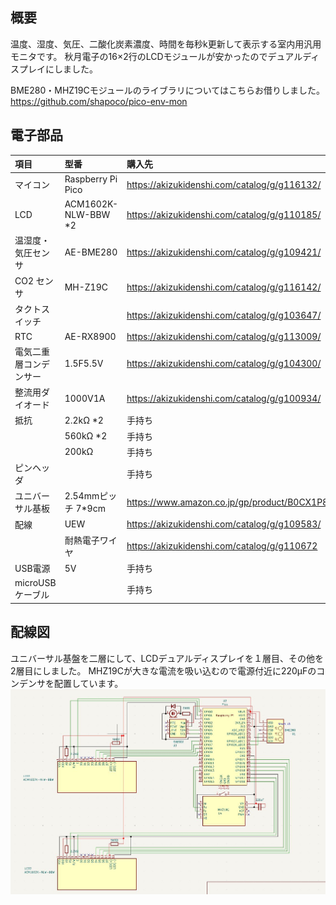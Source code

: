## 概要
温度、湿度、気圧、二酸化炭素濃度、時間を毎秒k更新して表示する室内用汎用モニタです。
秋月電子の16×2行のLCDモジュールが安かったのでデュアルディスプレイにしました。

BME280・MHZ19Cモジュールのライブラリについてはこちらお借りしました。
https://github.com/shapoco/pico-env-mon

## 電子部品
|項目|型番|購入先|
|:--|:--|:--|
|マイコン|Raspberry Pi Pico|https://akizukidenshi.com/catalog/g/g116132/|
|LCD|ACM1602K-NLW-BBW *2|https://akizukidenshi.com/catalog/g/g110185/|
|温湿度・気圧センサ|AE-BME280|https://akizukidenshi.com/catalog/g/g109421/|
|CO2 センサ|MH-Z19C|https://akizukidenshi.com/catalog/g/g116142/|
|タクトスイッチ||https://akizukidenshi.com/catalog/g/g103647/|
|RTC|AE-RX8900|https://akizukidenshi.com/catalog/g/g113009/|
|電気二重層コンデンサー|1.5F5.5V|https://akizukidenshi.com/catalog/g/g104300/|
|整流用ダイオード|1000V1A|https://akizukidenshi.com/catalog/g/g100934/|
|抵抗|2.2kΩ *2|手持ち|
||560kΩ *2|手持ち|
||200kΩ|手持ち|
|ピンヘッダ||手持ち|
|ユニバーサル基板|2.54mmピッチ 7*9cm|https://www.amazon.co.jp/gp/product/B0CX1P8M42/|
|配線|UEW|https://akizukidenshi.com/catalog/g/g109583/|
||耐熱電子ワイヤ|https://akizukidenshi.com/catalog/g/g110672|
|USB電源|5V|手持ち|
|microUSBケーブル||手持ち|

## 配線図
ユニバーサル基盤を二層にして、LCDデュアルディスプレイを１層目、その他を2層目にしました。
MHZ19Cが大きな電流を吸い込むので電源付近に220µFのコンデンサを配置しています。
![](img/schematic.jpg)